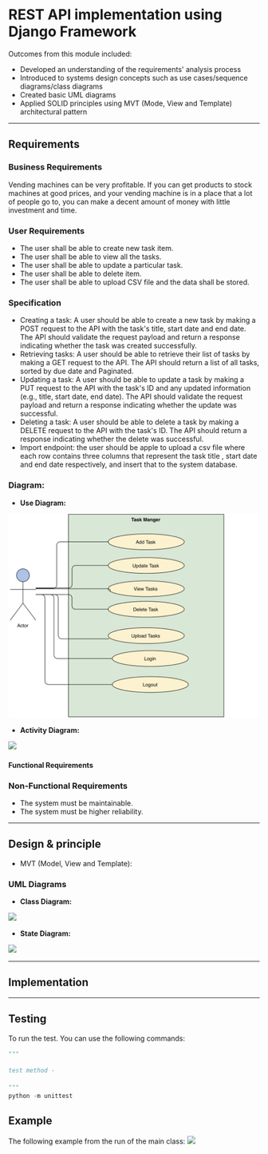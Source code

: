 # REST API implementation using Django Framework


Outcomes from this module included:

- Developed an understanding of the requirements' analysis process
- Introduced to systems design concepts such as use cases/sequence diagrams/class diagrams
- Created basic UML diagrams
- Applied SOLID principles using MVT (Mode, View and Template) architectural pattern
--------------------------------------------------------------------------------

## Requirements

### Business Requirements 

Vending machines can be very profitable. If you can get 
products to stock machines at good prices, and your vending 
machine is in a place that a lot of people go to, you can make 
a decent amount of money with little investment and time.

### User Requirements

- The user shall be able to create new task item.
- The user shall be able to view all the tasks.
- The user shall be able to update a particular task.
- The user shall be able to delete item.
- The user shall be able to upload CSV file and the data shall be stored.

### Specification

- Creating a task:
A user should be able to create a new task by making a POST request to the API 
with the task's title, start date and end date. The API should validate the request payload 
and return a response indicating whether the task was created successfully.
- Retrieving tasks: 
A user should be able to retrieve their list of tasks by making a GET request to the API. 
The API should return a list of all tasks, sorted by due date and Paginated.
- Updating a task:
A user should be able to update a task by making a PUT request to the API with the 
task's ID and any updated information (e.g., title, start date, end date). 
The API should validate the request payload and return a response indicating whether the update was successful.
- Deleting a task: A user should be able to delete a task by making a DELETE request to 
the API with the task's ID. 
The API should return a response indicating whether the delete was successful.
- Import endpoint: the user should be apple to upload a csv file where each row 
contains three columns that represent the task title , 
start date and end date respectively, and insert that to the system database.
### Diagram:
- **Use Diagram:**

![](figures/use_case.png)

- **Activity Diagram:**

![](figures/activity_diagram.png)


#### Functional Requirements

### Non-Functional Requirements
- The system must be  maintainable.
- The system must be higher reliability.

--------------------------------------------------------------------------------

## Design & principle

- MVT (Model, View and Template):


### UML Diagrams


- **Class Diagram:**

![](figures/class_diagram.png)



- **State Diagram:**

![](figures/state_diagram.png)

--------------------------------------------------------------------------------

## Implementation




--------------------------------------------------------------------------------

## Testing


To run the test. You can use the following commands:

```python
"""

test method - 

"""
python -m unittest
```
## Example
The following example from the run of the main class:
![](figures/example.png)




















